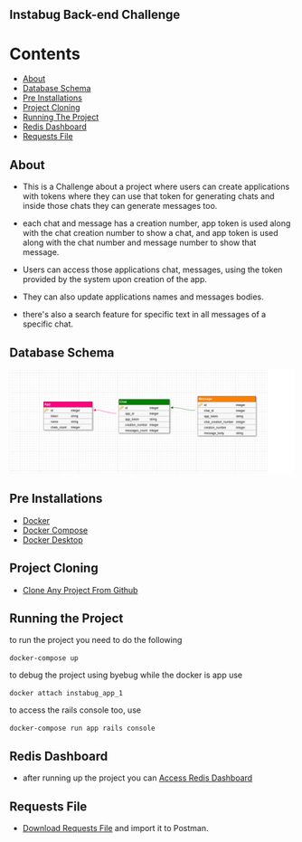 <h2> Instabug Back-end Challenge </h2>

# Contents
 - [About](#about) 
 - [Database Schema](#database-schema) 
 - [Pre Installations](#pre-installations)
 - [Project Cloning](#project-cloning)
 - [Running The Project](#running-the-project)
 - [Redis Dashboard](#redis-dashboard)
 - [Requests File](#requests-file)

## About

- This is a Challenge about a project where users can create applications with tokens where they can use that token for generating chats and inside those chats they can generate messages too.

- each chat and message has a creation number, app token is used along with the chat creation number to show a chat, and app token is used along with the chat number and message number to show that message.

- Users can access those applications chat, messages, using the token provided by the system upon creation of the app.

- They can also update applications names and messages bodies.

- there's also a search feature for specific text in all messages of a specific chat. 

## Database Schema

![schema](instabug_final_schema.png)

## Pre Installations

- [Docker](https://www.digitalocean.com/community/tutorials/how-to-install-and-use-docker-on-ubuntu-20-04)
- [Docker Compose](https://linuxhostsupport.com/blog/how-to-install-and-configure-docker-compose-on-ubuntu-20-04/)
- [Docker Desktop](https://docs.docker.com/desktop/install/ubuntu/)

## Project Cloning

- [Clone Any Project From Github](https://www.theserverside.com/blog/Coffee-Talk-Java-News-Stories-and-Opinions/How-to-git-clone-on-Ubuntu-with-GitLab-and-GitHub)

## Running the Project

to run the project you need to do the following 

`docker-compose up`

to debug the project using byebug while the docker is app use

`docker attach instabug_app_1`

to access the rails console too, use 

`docker-compose run app rails console`

## Redis Dashboard

- after running up the project you can [Access Redis Dashboard](http://localhost:3001/sidekiq/)

## Requests File

- [Download Requests File](https://drive.google.com/file/d/1ztoXd8bNxIZEt2Sg299VsjgiaPE2FMio/view?usp=sharing) and import it to Postman.